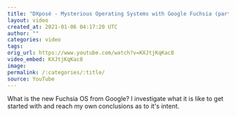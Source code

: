 ```yaml
---
title: "DXposé - Mysterious Operating Systems with Google Fuchsia (part 2)"
layout: video
created_at: 2021-01-06 04:17:20 UTC
author: ""
categories: video
tags: 
orig_url: https://www.youtube.com/watch?v=KXJtjKqKac8
video_embed: KXJtjKqKac8
image: 
permalink: /:categories/:title/
source: YouTube
---
```

What is the new Fuchsia OS from Google? I investigate what it is like to get started with and reach my own conclusions as to it's intent.